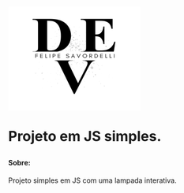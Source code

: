 <h1>
<img src="./img/LOGOJAPADEV.png">
<p>Projeto em JS simples.</p>
</h1>

#### Sobre:
Projeto simples em JS 
com uma lampada interativa.

 
